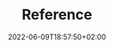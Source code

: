 ---
title: "Reference"
date: 2022-06-09T18:57:50+02:00
lastmod: 2022-06-09T18:57:50+02:00
draft: true
menu:
  docs:
    weight: 80
    parent: "Configuration"
---
